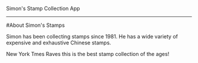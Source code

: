 Simon's Stamp Collection App
___

#About Simon's Stamps

Simon has been collecting stamps since 1981. He has a wide variety of expensive and exhaustive Chinese stamps.

New York Tmes Raves this is the best stamp collection of the ages!